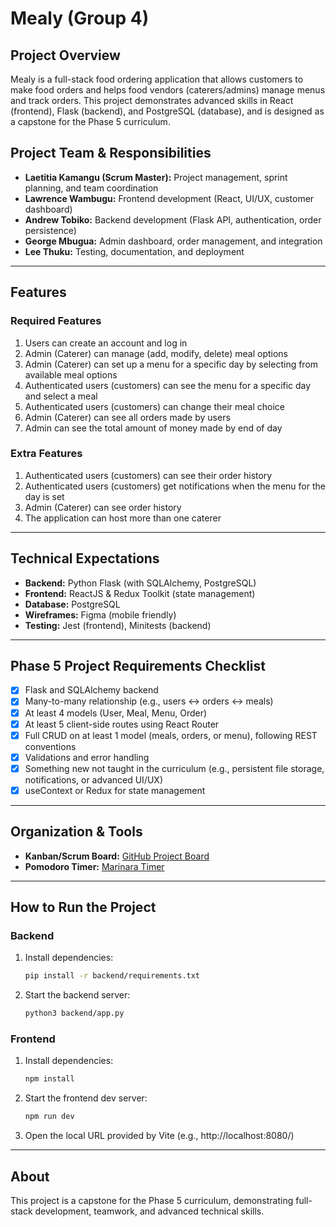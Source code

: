 # Mealy (Group 4)

## Project Overview
Mealy is a full-stack food ordering application that allows customers to make food orders and helps food vendors (caterers/admins) manage menus and track orders. This project demonstrates advanced skills in React (frontend), Flask (backend), and PostgreSQL (database), and is designed as a capstone for the Phase 5 curriculum.

## Project Team & Responsibilities
- **Laetitia Kamangu (Scrum Master):** Project management, sprint planning, and team coordination
- **Lawrence Wambugu:** Frontend development (React, UI/UX, customer dashboard)
- **Andrew Tobiko:** Backend development (Flask API, authentication, order persistence)
- **George Mbugua:** Admin dashboard, order management, and integration
- **Lee Thuku:** Testing, documentation, and deployment

---

## Features
### Required Features
1. Users can create an account and log in
2. Admin (Caterer) can manage (add, modify, delete) meal options
3. Admin (Caterer) can set up a menu for a specific day by selecting from available meal options
4. Authenticated users (customers) can see the menu for a specific day and select a meal
5. Authenticated users (customers) can change their meal choice
6. Admin (Caterer) can see all orders made by users
7. Admin can see the total amount of money made by end of day

### Extra Features
1. Authenticated users (customers) can see their order history
2. Authenticated users (customers) get notifications when the menu for the day is set
3. Admin (Caterer) can see order history
4. The application can host more than one caterer

---

## Technical Expectations
- **Backend:** Python Flask (with SQLAlchemy, PostgreSQL)
- **Frontend:** ReactJS & Redux Toolkit (state management)
- **Database:** PostgreSQL
- **Wireframes:** Figma (mobile friendly)
- **Testing:** Jest (frontend), Minitests (backend)

---

## Phase 5 Project Requirements Checklist
- [x] Flask and SQLAlchemy backend
- [x] Many-to-many relationship (e.g., users <-> orders <-> meals)
- [x] At least 4 models (User, Meal, Menu, Order)
- [x] At least 5 client-side routes using React Router
- [x] Full CRUD on at least 1 model (meals, orders, or menu), following REST conventions
- [x] Validations and error handling
- [x] Something new not taught in the curriculum (e.g., persistent file storage, notifications, or advanced UI/UX)
- [x] useContext or Redux for state management

---

## Organization & Tools
- **Kanban/Scrum Board:** [GitHub Project Board](https://github.com/Tobikorais/Mealy/projects)
- **Pomodoro Timer:** [Marinara Timer](https://marinara-timer.com/)

---

## How to Run the Project

### Backend
1. Install dependencies:
   ```bash
   pip install -r backend/requirements.txt
   ```
2. Start the backend server:
   ```bash
   python3 backend/app.py
   ```

### Frontend
1. Install dependencies:
   ```bash
   npm install
   ```
2. Start the frontend dev server:
   ```bash
   npm run dev
   ```
3. Open the local URL provided by Vite (e.g., http://localhost:8080/)

---

## About
This project is a capstone for the Phase 5 curriculum, demonstrating full-stack development, teamwork, and advanced technical skills.
